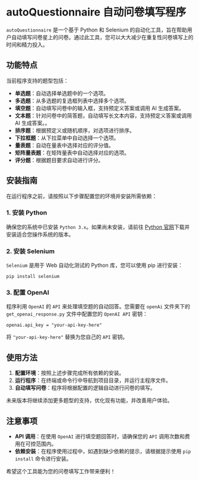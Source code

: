 # autoQuestionnaire 自动问卷填写程序

`autoQuestionnaire` 是一个基于 Python 和 Selenium 的自动化工具，旨在帮助用户自动填写问卷星上的问卷。通过此工具，您可以大大减少在重复性问卷填写上的时间和精力投入。

## 功能特点

当前程序支持的题型包括：

- **单选题**：自动选择单选题中的一个选项。
- **多选题**：从多选题的复选框列表中选择多个选项。
- **填空题**：自动填写问卷中的输入框，支持预定义答案或调用 AI 生成答案。
- **文本题**：针对问卷中的简答题，自动填写长文本内容，支持预定义答案或调用 AI 生成答案。。
- **排序题**：根据预定义或随机顺序，对选项进行排序。
- **下拉框题**：从下拉菜单中自动选择一个选项。
- **量表题**：自动在量表中选择对应的评分值。
- **矩阵量表题**：在矩阵量表中自动选择对应的选项。
- **评分题**：根据题目要求自动进行评分。

## 安装指南

在运行程序之前，请按照以下步骤配置您的环境并安装所需依赖：

### 1. 安装 Python

确保您的系统中已安装 `Python 3.x`。如果尚未安装，请前往 [Python 官网](https://www.python.org/downloads/)下载并安装适合您操作系统的版本。

### 2. 安装 Selenium

`Selenium` 是用于 Web 自动化测试的 Python 库，您可以使用 pip 进行安装：

```
pip install selenium
```

### 3. 配置 OpenAI

程序利用 `OpenAI` 的 `API` 来处理填空题的自动回答。您需要在 `openAi` 文件夹下的 `get_openai_response.py` 文件中配置您的 `OpenAI API` 密钥：

```
openai.api_key = "your-api-key-here"
```

将 `"your-api-key-here"` 替换为您自己的 `API` 密钥。

## 使用方法

1. **配置环境**：按照上述步骤完成所有依赖的安装。
2. **运行程序**：在终端或命令行中导航到项目目录，并运行主程序文件。
3. **自动填写问卷**：程序将根据配置的逻辑自动进行问卷的填写。

未来版本将继续添加更多题型的支持，优化现有功能，并改善用户体验。

## 注意事项

- **API 调用**：在使用 `OpenAI` 进行填空题回答时，请确保您的 `API` 调用次数和费用在可控范围内。
- **依赖安装**：在程序使用过程中，如遇到缺少依赖的提示，请根据提示使用 `pip install` 命令进行安装。

希望这个工具能为您的问卷填写工作带来便利！
